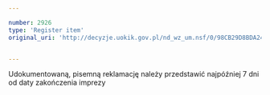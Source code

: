```yaml
---

number: 2926
type: 'Register item'
original_uri: 'http://decyzje.uokik.gov.pl/nd_wz_um.nsf/0/98CB29D8BDA24F59C12579B4003B3406?OpenDocument'


---
```


Udokumentowaną, pisemną reklamację należy przedstawić najpóźniej 7 dni od daty zakończenia imprezy
